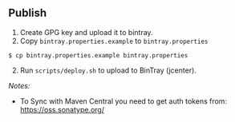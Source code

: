 ## Publish

1. Create GPG key and upload it to bintray.
1. Copy `bintray.properties.example` to `bintray.properties`

```
$ cp bintray.properties.example bintray.properties
```

2. Run `scripts/deploy.sh` to upload to BinTray (jcenter).

_Notes:_ 
 * To Sync with Maven Central you need to get auth tokens from: https://oss.sonatype.org/
